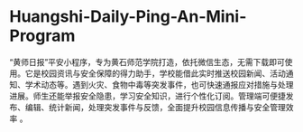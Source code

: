 # Huangshi-Daily-Ping-An-Mini-Program
“黄师日报”平安小程序，专为黄石师范学院打造，依托微信生态，无需下载即可使用。它是校园资讯与安全保障的得力助手，学校能借此实时推送校园新闻、活动通知、学术动态等。遇到火灾、食物中毒等突发事件，也可快速通报应对措施与处理进展。师生还能举报安全隐患，学习安全知识，进行个性化订阅。管理端可便捷发布、编辑、统计新闻，处理突发事件与反馈，全面提升校园信息传播与安全管理效率 。 
